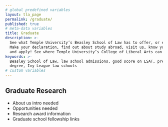 ```yaml
---
# global predefined variables
layout: tla_page
permalink: /graduate/
published: true
# meta-data variables
title: Graduate
description: >-
  See what Temple University’s Beasley School of Law has to offer, or explore other top law schools.
  Make your declaration, find out about study abroad, visit us, know your transfer options and deadlines, 
  and apply! See where Temple University’s College of Liberal Arts can take you.       
keywords: >-
  Beasley School of Law, law school admissions, good score on LSAT, pre-law
  degree, Ivy League law schools
# custom variables
---
```

## Graduate Research
- About us intro needed
- Opportunities needed
- Research award information
- Graduate school fellowship links
